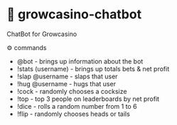 # 🎰 growcasino-chatbot
ChatBot for Growcasino

⚙️ commands
- @bot - brings up information about the bot
- !stats (username) - brings up totals bets & net profit
- !slap @username - slaps that user
- !hug @username - hugs that user
- !cock - randomly chooses a cocksize
- !top - top 3 people on leaderboards by net profit
- !dice - rolls a random number from 1 to 6
- !flip - randomly chooses heads or tails
